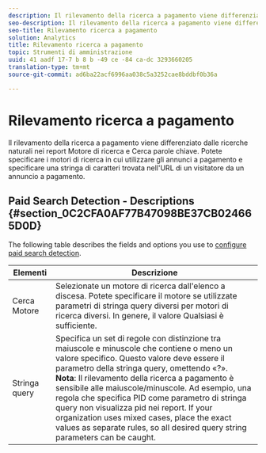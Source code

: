 ```yaml
---
description: Il rilevamento della ricerca a pagamento viene differenziato dalle ricerche naturali nei report Motore di ricerca e Cerca parole chiave. Potete specificare i motori di ricerca in cui utilizzare gli annunci a pagamento e specificare una stringa di caratteri trovata nell'URL di un visitatore da un annuncio a pagamento.
seo-description: Il rilevamento della ricerca a pagamento viene differenziato dalle ricerche naturali nei report Motore di ricerca e Cerca parole chiave. Potete specificare i motori di ricerca in cui utilizzare gli annunci a pagamento e specificare una stringa di caratteri trovata nell'URL di un visitatore da un annuncio a pagamento.
seo-title: Rilevamento ricerca a pagamento
solution: Analytics
title: Rilevamento ricerca a pagamento
topic: Strumenti di amministrazione
uuid: 41 aadf 17-7 b 8 b -49 ce -84 ca-dc 3293660205
translation-type: tm+mt
source-git-commit: ad6ba22acf6996aa038c5a3252cae8bddbf0b36a

---
```



# Rilevamento ricerca a pagamento

Il rilevamento della ricerca a pagamento viene differenziato dalle ricerche naturali nei report Motore di ricerca e Cerca parole chiave. Potete specificare i motori di ricerca in cui utilizzare gli annunci a pagamento e specificare una stringa di caratteri trovata nell'URL di un visitatore da un annuncio a pagamento.

## Paid Search Detection - Descriptions {#section_0C2CFA0AF77B47098BE37CB024665D0D}

The following table describes the fields and options you use to [configure paid search detection](../../../admin/admin/paid-search-detection/t-paid-search-detection.md#task_D0BBDB78771E4BDBB495A004A080D647).

| Elementi | Descrizione |
|--- |--- |
| Cerca Motore | Selezionate un motore di ricerca dall'elenco a discesa. Potete specificare il motore se utilizzate parametri di stringa query diversi per motori di ricerca diversi. In genere, il valore Qualsiasi è sufficiente. |
| Stringa query | Specifica un set di regole con distinzione tra maiuscole e minuscole che contiene o meno un valore specifico. Questo valore deve essere il parametro della stringa query, omettendo «?». <br>**Nota**: Il rilevamento della ricerca a pagamento è sensibile alle maiuscole/minuscole. Ad esempio, una regola che specifica PID come parametro di stringa query non visualizza pid nei report. If your organization uses mixed cases, place the exact values as separate rules, so all desired query string parameters can be caught.</br> |